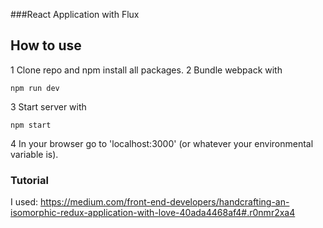 ###React Application with Flux

## How to use
  1 Clone repo and npm install all packages.
  2 Bundle webpack with
  ```
  npm run dev
  ```
  3 Start server with
  ```
  npm start
  ```
  4 In your browser go to 'localhost:3000' (or whatever your environmental variable is).

### Tutorial
I used: https://medium.com/front-end-developers/handcrafting-an-isomorphic-redux-application-with-love-40ada4468af4#.r0nmr2xa4
